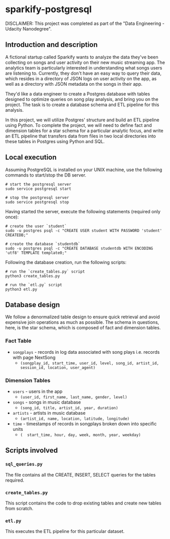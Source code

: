 # sparkify-postgresql

DISCLAIMER: This project was completed as part of the "Data Engineering - Udacity Nanodegree".

## Introduction and description

A fictional startup called Sparkify wants to analyze the data they've been collecting on songs and user activity on their new music streaming app. The analytics team is particularly interested in understanding what songs users are listening to. Currently, they don't have an easy way to query their data, which resides in a directory of JSON logs on user activity on the app, as well as a directory with JSON metadata on the songs in their app.

They'd like a data engineer to create a Postgres database with tables designed to optimize queries on song play analysis, and bring you on the project. The task is to create a database schema and ETL pipeline for this analysis.

In this project, we will utilize Postgres' structure and build an ETL pipeline using Python. To complete the project, we will need to define fact and dimension tables for a star schema for a particular analytic focus, and write an ETL pipeline that transfers data from files in two local directories into these tables in Postgres using Python and SQL. 

## Local execution

Assuming PostgreSQL is installed on your UNIX machine, use the following commands to start/stop the DB server.

```
# start the postgresql server
sudo service postgresql start

# stop the postgresql server
sudo service postgresql stop
```

Having started the server, execute the following statements (required only once):

```
# create the user `student`
sudo -u postgres psql -c "CREATE USER student WITH PASSWORD 'student' CREATEDB;"

# create the database `studentdb`
sudo -u postgres psql -c "CREATE DATABASE studentdb WITH ENCODING 'utf8' TEMPLATE template0;"
```

Following the database creation, run the following scripts:

```
# run the `create_tables.py` script
python3 create_tables.py

# run the `etl.py` script
python3 etl.py
```

## Database design

We follow a denormalized table design to ensure quick retrieval and avoid expensive join operations as much as possible. The schema in questions, here, is the star schema, which is composed of fact and dimension tables.

### Fact Table

- `songplays` - records in log data associated with song plays i.e. records with page NextSong 
    - `(songplay_id, start_time, user_id, level, song_id, artist_id, session_id, location, user_agent)`

### Dimension Tables

- `users` - users in the app 
    - `(user_id, first_name, last_name, gender, level)`
- `songs` - songs in music database 
    - `(song_id, title, artist_id, year, duration)`
- `artists` - artists in music database 
    - `(artist_id, name, location, latitude, longitude)`
- `time` - timestamps of records in songplays broken down into specific units 
    - `(  start_time, hour, day, week, month, year, weekday)`

## Scripts involved
### `sql_queries.py`
The file contains all the CREATE, INSERT, SELECT queries for the tables required.

### `create_tables.py`
This script contains the code to drop existing tables and create new tables from scratch.

### `etl.py`
This executes the ETL pipeline for this particular dataset.